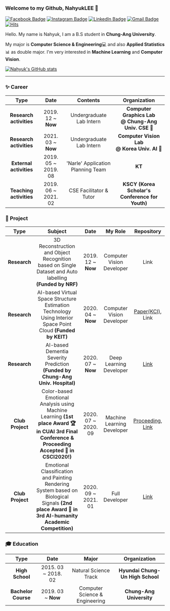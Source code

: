 

### Welcome to my Github, NahyukLEE 👋
 [![Facebook Badge](https://img.shields.io/badge/facebook-1877f2?style=flat-square&logo=facebook&logoColor=white&link=https://www.facebook.com/nahyuk.lee.1/)](https://www.facebook.com/nahyuk.lee.1/) [![Instagram Badge](https://img.shields.io/badge/Instagram-E4405F?style=flat-square&logo=Instagram&logoColor=white&link=https://www.instagram.com/nahyogi_0113/)](https://www.instagram.com/nahyogi_0113/) [![LinkedIn Badge](https://img.shields.io/badge/LinkedIn-0077B5?style=flat-square&logo=LinkedIn&logoColor=white&link=https://www.linkedin.com/in/nahyuk-lee-51b43319a/)](https://www.linkedin.com/in/nahyuk-lee-51b43319a/) [![Gmail Badge](https://img.shields.io/badge/Gmail-d14836?style=flat-square&logo=Gmail&logoColor=white&link=mailto:nahyuk0113@gmail.com)](mailto:nahyuk0113@gmail.com) [![Hits](https://hits.seeyoufarm.com/api/count/incr/badge.svg?url=https%3A%2F%2Fgithub.com%2FNahyukLEE%2FNahyukLEE&count_bg=%2365AAFF&title_bg=%23555555&icon=&icon_color=%23E7E7E7&title=Hits%21&edge_flat=false)](https://hits.seeyoufarm.com)
 
Hello. My name is Nahyuk, I am a B.S student in **Chung-Ang University**.

My major is **Computer Science & Engineering**💻 and also **Applied Statistics**📊 as double major.
I'm very interested in **Machine Learning** and **Computer Vision**.


[![Nahyuk's GitHub stats](https://github-readme-stats.vercel.app/api?username=NahyukLEE)](https://github.com/NahyukLEE/github-readme-stats)

---
### ✨ Career
| **Type** | **Date** | **Contents** | **Organization** |
|:--------:|:--------:|:--------:|:--------:|
| **Research activities** | 2019. 12 ~ **Now** | Undergraduate Lab Intern | **Computer Graphics Lab** <br> **@ Chung-Ang Univ. CSE 🐲** |
| **Research activities** | 2021. 03 ~ **Now** | Undergraduate Lab Intern | **Computer Vision Lab** <br> **@ Korea Univ. AI 🐯** |
| **External activities** | 2019. 05 ~ 2019. 08 | 'Narle' Application Planning Team | **KT** |
| **Teaching activities** | 2019. 06 ~ 2021. 02 | CSE Facilitator & Tutor | **KSCY (Korea Scholar's Conference for Youth)** |

### 💜 Project
| **Type** | **Subject** | **Date** | **My Role** | **Repository** |
|:--------:|:--------:|:--------:|:--------:|:--------:|
| **Research** | 3D Reconstruction and Object Recognition based on Single Dataset and Auto labelling **(Funded by NRF)**  | 2019. 12 ~ **Now**  | Computer Vision Developer | Link |
| **Research** |   AI-based Virtual Space Structure Estimation Technology Using Interior Space Point Cloud **(Funded by KEIT)** | 2020. 04 ~ **Now**  | Computer Vision Developer | [Paper(KCI)](http://www.riss.kr/link?id=A107141984), Link |
| **Research**  | AI-based Dementia Severity Prediction **(Funded by Chung-Ang Univ. Hospital)**  | 2020. 07 ~ **Now**  | Deep Learning Developer  | [Link](https://github.com/NahyukLEE/AI-based-Dementia-Severity-Prediction) |
| **Club Project**  | Color-based Emotional Analysis using Machine Learning **(1st place Award 🏆 in CUAI 3rd Final Conference & Proceeding Accepted 📑 in CSCI2020!)**  | 2020. 07 ~ 2020. 09  | Machine Learning Developer | [Proceeding](https://ieeexplore.ieee.org/xpl/conhome/1803739/all-proceedings), <br> [Link](https://github.com/NahyukLEE/Color-based-Emotional-Analysis-using-Machine-Learning)|
| **Club Project**  | Emotional Classification and Painting Rendering System based on Biological Signals **(2nd place Award 🥈 in 3rd AI-humanity Academic Competition)** | 2020. 09 ~ 2021. 01  | Full Developer  | [Link](https://github.com/NahyukLEE/Emotional_classification_and_Painting_rendering_system_based_on_Biological_signals)  |




### 🎓 Education
| **Type** | **Date** | **Major** | **Organization** |
|:--------:|:--------:|:--------:|:--------:|
| **High School** | 2015. 03 ~ 2018. 02 | Natural Science Track | **Hyundai Chung-Un High School** |
| **Bachelor Course** | 2019. 03 ~ **Now** | Computer Science & Engineering | **Chung-Ang University** |

